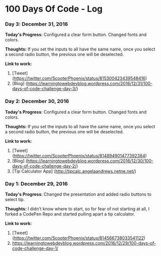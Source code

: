 # 100 Days Of Code - Log

### Day 3: December 31, 2016 

**Today's Progress**: Configured a clear form button. Changed fonts and colors.

**Thoughts:** If you set the inputs to all have the same name, once you select a second radio button, the previous one will be deselected.

**Link to work:** 
1. [Tweet] (https://twitter.com/ScooterPhoenix/status/815300423439548416)
2. [Blog] (https://learningtowebdevblog.wordpress.com/2016/12/31/100-days-of-code-challenge-day-3/)


### Day 2: December 30, 2016 

**Today's Progress**: Configured a clear form button. Changed fonts and colors.

**Thoughts:** If you set the inputs to all have the same name, once you select a second radio button, the previous one will be deselected.

**Link to work:** 
1. [Tweet] (https://twitter.com/ScooterPhoenix/status/814894901477392384)
2. [Blog] (https://learningtowebdevblog.wordpress.com/2016/12/30/100-days-of-code-challenge-day-2/)
3. [Tip Calculator App] (http://tipcalc.angelaandrews.netne.net/)

### Day 1: December 29, 2016 

**Today's Progress**: Changed the presentation and added radio buttons to select tip.

**Thoughts:** I didn't know where to start, so for fear of not starting at all, I forked a CodePen Repo and started pulling apart a tip calculator.

**Link to work:** 
1. [Tweet] (https://twitter.com/ScooterPhoenix/status/814566738033541122)
2. https://learningtowebdevblog.wordpress.com/2016/12/29/100-days-of-code-challenge-day-1/